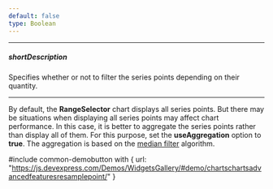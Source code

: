 ```yaml
---
default: false
type: Boolean
---
```

---
##### shortDescription
Specifies whether or not to filter the series points depending on their quantity.

---
By default, the **RangeSelector** chart displays all series points. But there may be situations when displaying all series points may affect chart performance. In this case, it is better to aggregate the series points rather than display all of them. For this purpose, set the **useAggregation** option to **true**. The aggregation is based on the [median filter](https://en.wikipedia.org/wiki/Median_filter) algorithm.

#include common-demobutton with {
    url: "https://js.devexpress.com/Demos/WidgetsGallery/#demo/chartschartsadvancedfeaturesresamplepoint/"
}